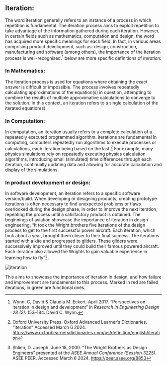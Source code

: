 ## Iteration:
The word iteration generally refers to an instance of a process in which repetition is fundamental. The iteration process aims to exploit repetition to take advantage of the information gathered during each iteration. However, in certain fields such as mathematics, computation and design, the word has acquired more specific meanings for each field. In fact, in various areas comprising product development, such as: design, construction, manufacturing and software (among others), the importance of the iteration process is well-recognised.[^perspectivesOnIteration] below are more specific definitions of *iteration*:
### In Mathematics:
The iteration process is used for equations where obtaining the exact answer is difficult or impossible. The process involves repeatedly calculating approximations of the equation(s) in question, attempting to combine the results of multiple approximative calculations to converge to the solution. In this context, an iteration refers to a single calculation of the iterated equation(s).
### In Computation:
In computation, an iteration usually refers to a complete calculation of a repeatedly executed programmed algorithm. Iterations are fundamental in computing, computers repeatedly run algorithms to execute processes or calculations, each iteration being based on the last.[^OxfordIteration] For example, many physics simulations rely on repeatedly executing physics calculation algorithms, introducing small (simulated) time differences through each iteration, continually updating data and allowing for accurate calculation and display of the simulations.
### In product development or design:
In software development, an iteration refers to a specific software version/build. When developing or designing products, creating prototype iterations is often necessary to find unexpected problems or flaws overlooked during the design phase, in order to improve the next iteration, repeating the process until a satisfactory product is obtained. The beginnings of aviation showcase the importance of iteration in design engineering, “It took the Wright brothers five iterations of the design process to get to the first successful power aircraft.  Each iteration, which took about a year, brought them closer to their final success.  The iterations started with a kite and progressed to gliders. These gliders were successively improved until they could build their famous powered aircraft.  Each iteration also allowed the Wrights to gain valuable experience in learning how to fly”[^wrightBrosIteration].


![iteration](images/iteration-MoralesSanabria.png)

This aims to showcase the importance of iteration in design, and how failure and improvement are fundamental to this process. Marked in red are failed iterations, in green are functional ones.

[^perspectivesOnIteration]: Wynn. C, David & Claudia M. Eckert. April 2017. “Perspectives on iteration in design and development” in *Research in Engineering Design 28 (2)*. 153–184. David C. Wynn.

[^OxfordIteration]: Oxford University Press. Oxford Advanced Learner’s Dictionaries. “Iteration” Accessed March 6 2024. https://www.oxfordlearnersdictionaries.com/us/definition/english/iteration

[^wrightBrosIteration]: Shlien, D. Joseph. June 18, 2000. “The Wright Brothers as Design Engineers” presented at the *ASEE Annual Conference (Session 3225)*. ASEE PEER. Accessed March 6 2024. https://peer.asee.org/8853
